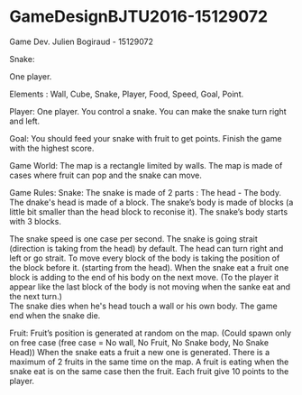 # GameDesignBJTU2016-15129072

Game Dev.  Julien Bogiraud - 15129072 


Snake:

One player. 

Elements : 
Wall, Cube, Snake, Player, Food, Speed, Goal, Point. 

Player: 
One player.
You control a snake. 
You can make the snake turn right and left. 

Goal:
You should feed your snake with fruit to get points.
Finish the game with the highest score.

Game World:
The map is a rectangle limited by walls.
The map is made of cases where fruit can pop and the snake can move. 

Game Rules:
Snake: 
The snake is made of 2 parts : The head - The body.
The dnake's head is made of a block. 
The snake’s body is made of blocks (a little bit smaller than the head block to reconise it).
The snake’s body starts with 3 blocks.

The snake speed is one case per second. The snake is going strait (direction is taking from the head) by default. 
The head can turn right and left or go strait. 
To move every block of the body is taking the position of the block before it. (starting from the head). 
When the snake eat a fruit one block is adding to the end of his body on the next move. (To the player it appear like the last block of the body is not moving when the sanke eat and the next turn.)  
The snake dies when he's head touch a wall or his own body.
The game end when the snake die. 

Fruit:
Fruit’s position is generated at random on the map. (Could spawn only on free case (free case = No wall, No Fruit, No Snake body, No Snake Head))
When the snake eats a fruit a new one is generated. 
There is a maximum of 2 fruits in the same time on the map.
A fruit is eating when the snake eat is on the same case then the fruit.
Each fruit give 10 points to the player.




